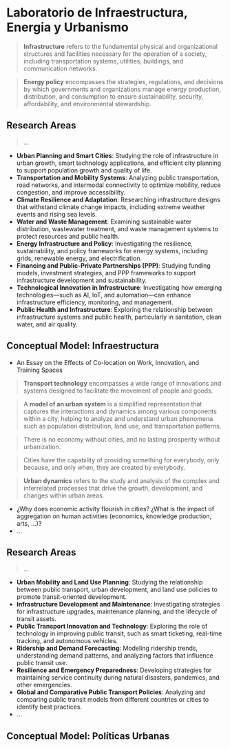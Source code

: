 # Laboratorio de Infraestructura, Energia y Urbanismo

> **Infrastructure** refers to the fundamental physical and organizational structures and facilities necessary for the operation of a society, including transportation systems, utilities, buildings, and communication networks.
> 

> **Energy policy** encompasses the strategies, regulations, and decisions by which governments and organizations manage energy production, distribution, and consumption to ensure sustainability, security, affordability, and environmental stewardship.
> 

## Research Areas

> …
> 
- **Urban Planning and Smart Cities**: Studying the role of infrastructure in urban growth, smart technology applications, and efficient city planning to support population growth and quality of life.
- **Transportation and Mobility Systems**: Analyzing public transportation, road networks, and intermodal connectivity to optimize mobility, reduce congestion, and improve accessibility.
- **Climate Resilience and Adaptation**: Researching infrastructure designs that withstand climate change impacts, including extreme weather events and rising sea levels.
- **Water and Waste Management**: Examining sustainable water distribution, wastewater treatment, and waste management systems to protect resources and public health.
- **Energy Infrastructure and Policy**: Investigating the resilience, sustainability, and policy frameworks for energy systems, including grids, renewable energy, and electrification.
- **Financing and Public-Private Partnerships (PPP)**: Studying funding models, investment strategies, and PPP frameworks to support infrastructure development and sustainability.
- **Technological Innovation in Infrastructure**: Investigating how emerging technologies—such as AI, IoT, and automation—can enhance infrastructure efficiency, monitoring, and management.
- **Public Health and Infrastructure**: Exploring the relationship between infrastructure systems and public health, particularly in sanitation, clean water, and air quality.

## Conceptual Model:  Infraestructura





- An Essay on the Effects of Co-location on Work, Innovation, and Training Spaces

> **Transport technology** encompasses a wide range of innovations and systems designed to facilitate the movement of people and goods.
> 

> A **model of an urban system** is a simplified representation that captures the interactions and dynamics among various components within a city, helping to analyze and understand urban phenomena such as population distribution, land use, and transportation patterns.
> 

> There is no economy without cities, and no lasting prosperity without urbanization.
> 

> Cities have the capability of providing something for everybody, only because, and only when, they are created by everybody.
> 

> **Urban dynamics** refers to the study and analysis of the complex and interrelated processes that drive the growth, development, and changes within urban areas.
> 

- ¿Why does economic activity flourish in cities? ¿What is the impact of aggregation on human activities  (economics,  knowledge production,  arts, …)?
- …

## Research Areas

> …
> 

- **Urban Mobility and Land Use Planning**: Studying the relationship between public transport, urban development, and land use policies to promote transit-oriented development.
- **Infrastructure Development and Maintenance**: Investigating strategies for infrastructure upgrades, maintenance planning, and the lifecycle of transit assets.
- **Public Transport Innovation and Technology**: Exploring the role of technology in improving public transit, such as smart ticketing, real-time tracking, and autonomous vehicles.
- **Ridership and Demand Forecasting**: Modeling ridership trends, understanding demand patterns, and analyzing factors that influence public transit use.
- **Resilience and Emergency Preparedness**: Developing strategies for maintaining service continuity during natural disasters, pandemics, and other emergencies.
- **Global and Comparative Public Transport Policies**: Analyzing and comparing public transit models from different countries or cities to identify best practices.
- …

## Conceptual Model: Políticas Urbanas
